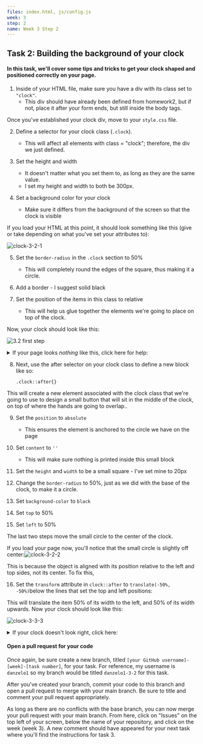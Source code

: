 ```yaml
---
files: index.html, js/config.js
week: 3
step: 2
name: Week 3 Step 2
---
```


## Task 2: Building the background of your clock

#### In this task, we'll cover some tips and tricks to get your clock shaped and positioned correctly on your page.

1. Inside of your HTML file, make sure you have a div with its class set to `"clock"`.  
   - This div should have already been defined from homework2, but if not, place it after your form ends, but still inside the body tags.

Once you've established your clock div, move to your `style.css` file. 

2. Define a selector for your clock class (`.clock`).  
   - This will affect all elements with class = "clock"; therefore, the div we just defined.

3. Set the height and width
   - It doesn't matter what you set them to, as long as they are the same value.  
   - I set my height and width to both be 300px.  

4. Set a background color for your clock
   - Make sure it differs from the background of the screen so that the clock is visible

If you load your HTML at this point, it should look something like this (give or take depending on what you've set your attributes to):

![clock-3-2-1](https://user-images.githubusercontent.com/32557138/106408577-b8569800-640c-11eb-82e6-6a917ce9b474.png)

5. Set the `border-radius` in the `.clock` section to 50% 
   - This will completely round the edges of the square, thus making it a circle. 

6. Add a border - I suggest solid black
7. Set the position of the items in this class to relative
   - This will help us glue together the elements we're going to place on top of the clock.

Now, your clock should look like this:

![3.2 first step](https://user-images.githubusercontent.com/32557138/106706431-ac5e0800-65bd-11eb-9dda-a46b248f6f50.png)

 <details><summary>If your page looks <i>nothing</i> like this, click here for help: </summary>
<p>


```css
.clock{
  	height: 300px;
    width: 300px;
    background-color: white;
    border-radius: 50%;
    border: solid black 10px;
    position: relative;
}
```

</p>
</details>

8. Next, use the after selector on your clock class to define a new block like so:

   `.clock::after{}`

This will create a new element associated with the clock class that we're going to use to design a small button that will sit in the middle of the clock, on top of where the hands are going to overlap..

9. Set the `position` to `absolute `
   - This ensures the element is anchored to the circle we have on the page

10. Set `content` to `''` 
    - This will make sure nothing is printed inside this small block

11. Set the `height` and `width` to be a small square - I've set mine to 20px 
12. Change the `border-radius` to 50%, just as we did with the base of the clock, to make it a circle.
13. Set `background-color` to `black`
14. Set `top` to 50% 
15. Set `left` to 50%  

The last two steps move the small circle to the center of the clock. 

If you load your page now, you'll notice that the small circle is slightly off center:![clock-3-2-2](https://user-images.githubusercontent.com/32557138/106408655-d02e1c00-640c-11eb-98f0-b63262dbddd7.png)

This is because the object is aligned with its position relative to the left and top sides, not its center.  To fix this, 

16. Set the `transform` attribute in `clock::after` to `translate(-50%, -50%)`below the lines that set the top and left positions:

This will translate the item 50% of its width to the left, and 50% of its width upwards.  Now your clock should look like this:

![clock-3-3-3](https://user-images.githubusercontent.com/32557138/106408705-ef2cae00-640c-11eb-87bf-7e3e1d9481ab.png)



 <details><summary>If your clock doesn't look right, click here: </summary>
<p>


```css
.clock::after{
    position: absolute;
    content: '';
    top: 50%;
    left: 50%;
    height: 20px;
    width: 20px;
    border-radius: 50%;
    background-color: black;
    transform: translate(-50%, -50%);
}
```

</p>
</details>

#### Open a pull request for your code

Once again, be sure create a new branch, titled `[your GitHub username]-[week]-[task number]`, for your task.  For reference, my username is `danzelo1` so my branch would be titled `danzelo1-3-2` for this task.

After you've created your branch, commit your code to this branch and open a pull request to merge with your main branch.  Be sure to title and comment your pull request appropriately.

As long as there are no conflicts with the base branch, you can now merge your pull request with your main branch. From here, click on "Issues" on the top left of your screen, below the name of your repository, and click on the week (week 3). A new comment should have appeared for your next task where you'll find the instructions for task 3.
